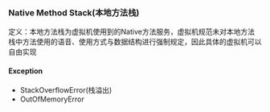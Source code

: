 ### Native Method Stack(本地方法栈) ###
定义：本地方法栈为虚拟机使用到的Native方法服务，虚拟机规范未对本地方法栈中方法使用的语音、使用方式与数据结构进行强制规定，因此具体的虚拟机可以自由实现

#### Exception ####
+ StackOverflowError(栈溢出)
+ OutOfMemoryError